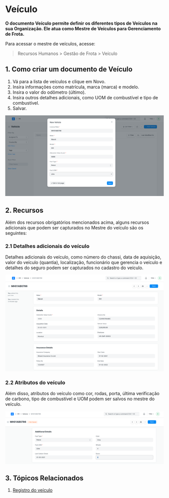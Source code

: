 # Veículo



**O documento Veículo permite definir os diferentes tipos de Veículos na sua Organização. Ele atua como Mestre de Veículos para Gerenciamento de Frota.**


Para acessar o mestre de veículos, acesse:


> Recursos Humanos > Gestão de Frota > Veículo


## 1. Como criar um documento de Veículo


1. Vá para a lista de veículos e clique em Novo.
2. Insira informações como matrícula, marca (marca) e modelo.
3. Insira o valor do odômetro (último).
4. Insira outros detalhes adicionais, como UOM de combustível e tipo de combustível.
5. Salvar.


![Vehicle](/files/vehicle-mandatory.png)


## 2. Recursos


Além dos recursos obrigatórios mencionados acima, alguns recursos adicionais que podem ser capturados no Mestre do veículo são os seguintes:


### 2.1 Detalhes adicionais do veículo


Detalhes adicionais do veículo, como número do chassi, data de aquisição, valor do veículo (quantia), localização, funcionário que gerencia o veículo e detalhes do seguro podem ser capturados no cadastro do veículo.


![Veículo](/files/vehicle1.png)


### 2.2 Atributos do veículo


Além disso, atributos do veículo como cor, rodas, porta, última verificação de carbono, tipo de combustível e UOM podem ser salvos no mestre do veículo.


![Veículo](/files/vehicle2.png)


## 3. Tópicos Relacionados


1. [Registro do veículo](/docs/pt/human-resources/vehicle-log)



